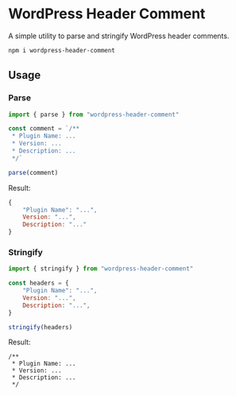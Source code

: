 # WordPress Header Comment

A simple utility to parse and stringify WordPress header comments.

```bash
npm i wordpress-header-comment
```

## Usage

### Parse

```js
import { parse } from "wordpress-header-comment"

const comment = `/**
 * Plugin Name: ...
 * Version: ...
 * Description: ...
 */`

parse(comment)
```

Result:

```js
{
    "Plugin Name": "...",
    Version: "...",
    Description: "..."
}
```

### Stringify

```js
import { stringify } from "wordpress-header-comment"

const headers = {
    "Plugin Name": "...",
    Version: "...",
    Description: "...",
}

stringify(headers)
```

Result:

```
/**
 * Plugin Name: ...
 * Version: ...
 * Description: ...
 */
```
